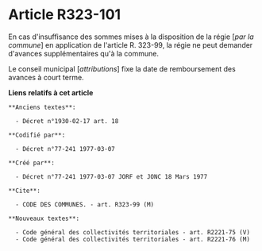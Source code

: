 # Article R323-101

En cas d'insuffisance des sommes mises à la disposition de la régie [*par la commune*] en application de l'article R. 323-99,
la régie ne peut demander d'avances supplémentaires qu'à la commune.

Le conseil municipal [*attributions*] fixe la date de remboursement des avances à court terme.

**Liens relatifs à cet article**

	**Anciens textes**:

	  - Décret n°1930-02-17 art. 18

	**Codifié par**:

	  - Décret n°77-241 1977-03-07

	**Créé par**:

	  - Décret n°77-241 1977-03-07 JORF et JONC 18 Mars 1977

	**Cite**:

	  - CODE DES COMMUNES. - art. R323-99 (M)

	**Nouveaux textes**:

	  - Code général des collectivités territoriales - art. R2221-75 (V)
	  - Code général des collectivités territoriales - art. R2221-76 (M)
